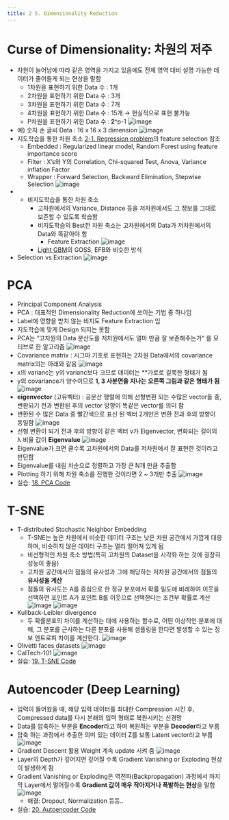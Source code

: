 ```yaml
---
title: 2 5. Dimensionality Reduction
---
```


# Curse of Dimensionality: 차원의 저주
- 차원이 늘어남에 따라 같은 영역을 가지고 있음에도 전체 영역 대비 설명 가능한 데이터가 줄어들게 되는 현상을 말함
	- 1차원을 표현하기 위한 Data 수 : 1개
	- 2차원을 표현하기 위한 Data 수 : 3개
	- 3차원을 표현하기 위한 Data 수 : 7개
	- 4차원을 표현하기 위한 Data 수 : 15개 → 현실적으로 표현 불가능
	- P차원을 표현하기 위한 Data 수 : 𝟐^p-1
	![image](https://github.com/code7ssage/code7ssage.github.io/blob/master/assets/attached%20file/Pasted%20image%2020240111133730.png?raw=true)
- 예) 숫자 손 글씨 Data : 16 x 16 x 3 dimension
	![image](https://github.com/code7ssage/code7ssage.github.io/blob/master/assets/attached%20file/Pasted%20image%2020240111133837.png?raw=true)
- 지도학습을 통한 차원 축소 [2-1. Regression problem](https://code7ssage.github.io/code_file/2-1.-Regression-Problem//)의 feature selection 참조
	- Embedded : Regularized linear model, Random Forest using feature importance score
	- Filter : X’s와 Y의 Correlation, Chi-squared Test, Anova, Variance inflation Factor
	- Wrapper : Forward Selection, Backward Elimination, Stepwise Selection
	![image](https://github.com/code7ssage/code7ssage.github.io/blob/master/assets/attached%20file/Pasted%20image%2020240111134307.png?raw=true)
- - 비지도학습을 통한 차원 축소
	- 고차원에서의 Variance, Distance 등을 저차원에서도 그 정보를 그대로 보존할 수 있도록 학습함
	- 비지도학습의 Best한 차원 축소는 고차원에서의 Data가 저차원에서의 Data와 똑같아야 함
		- Feature Extraction
	![image](https://github.com/code7ssage/code7ssage.github.io/blob/master/assets/attached%20file/Pasted%20image%2020240111134352.png?raw=true)
	- [Light GBM](https://code7ssage.github.io/key_terms/Light-GBM//)의 GOSS, EFB와 비슷한 방식
- Selection vs Extraction
	![image](https://github.com/code7ssage/code7ssage.github.io/blob/master/assets/attached%20file/Pasted%20image%2020240111134925.png?raw=true)
# PCA
- Principal Component Analysis
- PCA : 대표적인 Dimensionality Reduction에 쓰이는 기법 중 하나임 
- Label에 영향을 받지 않는 비지도 Feature Extraction 임 
- 지도학습에 맞게 Design 되지는 못함
- PCA는 “고차원의 Data 분산도를 저차원에서도 얼마 만큼 잘 보존해주는가“ 를 모티브로 한 알고리즘
	![image](https://github.com/code7ssage/code7ssage.github.io/blob/master/assets/attached%20file/Pasted%20image%2020240111135106.png?raw=true)
- Covariance matrix : 시그마 기호로 표현하는 2차원 Data에서의 covariance matrix의는 아래와 같음
	![image](https://github.com/code7ssage/code7ssage.github.io/blob/master/assets/attached%20file/Pasted%20image%2020240111135601.png?raw=true)
- x의 varianc는 y의 varianc보다 크므로 데이터는 **가로로 길쭉한 형태가 됨 
- y의 covariance가 양수이므로 **1, 3 사분면을 지나는 오른쪽 그림과 같은 형태가 됨**
	![image](https://github.com/code7ssage/code7ssage.github.io/blob/master/assets/attached%20file/Pasted%20image%2020240111135710.png?raw=true)
- **eigenvector** (고유벡터) : 공분산 행렬에 의해 선형변환 되는 수많은 vector들 중, 변환되기 전과 변환된 후의 vector 방향이 똑같은 vector를 의미 함 
- 변환된 수 많은 Data 중 빨간색으로 표신 된 벡터 2개만은 변환 전과 후의 방향이 동일함
	![image](https://github.com/code7ssage/code7ssage.github.io/blob/master/assets/attached%20file/Pasted%20image%2020240111135826.png?raw=true)
- 선형 변환이 되기 전과 후의 방향이 같은 벡터 v가 Eigenvector, 변화되는 길이의 λ 비율 값이  **Eigenvalue**
	![image](https://github.com/code7ssage/code7ssage.github.io/blob/master/assets/attached%20file/Pasted%20image%2020240111135936.png?raw=true)
- Eigenvalue가 크면 클수록 고차원에서의 Data를 저차원에서 잘 표현한 것이라고 판단함 
- Eigenvalue를 내림 차순으로 정렬하고 가장 큰 N개 만큼 추출함 
- Plotting 하기 위해 차원 축소를 진행한 것이라면 2 ~ 3개만 추출
	![image](https://github.com/code7ssage/code7ssage.github.io/blob/master/assets/attached%20file/Pasted%20image%2020240111140024.png?raw=true)
- 실습: [18. PCA Code](https://code7ssage.github.io/code_file/18.-PCA-Code//)
# T-SNE
- T-distributed Stochastic Neighbor Embedding
	- T-SNE는 높은 차원에서 비슷한 데이터 구조는 낮은 차원 공간에서 가깝게 대응하며, 비슷하지 않은 데이터 구조는 멀리 떨어져 있게 됨
	- 비선형적인 차원 축소 방법(특히 고차원의 Dataset을 시각화 하는 것에 굉장히 성능이 좋음)
	- 고차원 공간에서의 점들의 유사성과 그에 해당하는 저차원 공간에서의 점들의 **유사성을 계산**
	- 점들의 유사도는 A를 중심으로 한 정규 분포에서 확률 밀도에 비례하여 이웃을 선택하면 포인트 A가 포인트 B를 이웃으로 선택한다는 조건부 확률로 계산
	![image](https://github.com/code7ssage/code7ssage.github.io/blob/master/assets/attached%20file/Pasted%20image%2020240111140242.png?raw=true)
	![image](https://github.com/code7ssage/code7ssage.github.io/blob/master/assets/attached%20file/Pasted%20image%2020240111140327.png?raw=true)
- Kullback-Leibler divergence
	- 두 확률분포의 차이를 계산하는 데에 사용하는 함수로, 어떤 이상적인 분포에 대해, 그 분포를 근사하는 다른 분포를 사용해 샘플링을 한다면 발생할 수 있는 정보 엔트로피 차이를 계산한다.
	![image](https://github.com/code7ssage/code7ssage.github.io/blob/master/assets/attached%20file/Pasted%20image%2020240111140415.png?raw=true)
- Olivetti faces datasets
	![image](https://github.com/code7ssage/code7ssage.github.io/blob/master/assets/attached%20file/Pasted%20image%2020240111140451.png?raw=true)
- CalTech-101
	![image](https://github.com/code7ssage/code7ssage.github.io/blob/master/assets/attached%20file/Pasted%20image%2020240111140513.png?raw=true)
- 실습: [19. T-SNE Code](https://code7ssage.github.io/code_file/19.-T-SNE-Code//)
# Autoencoder (Deep Learning)
- 입력이 들어왔을 때, 해당 입력 데이터를 최대한 Compression 시킨 후, Compressed data를 다시 본래의 입력 형태로 복원시키는 신경망 
- Data를 압축하는 부분을 **Encoder**라고 하며 복원하는 부분을 **Decoder**라고 부름 
- 압축 하는 과정에서 추출한 의미 있는 데이터 Z를 보통 Latent vector라고 부름
	![image](https://github.com/code7ssage/code7ssage.github.io/blob/master/assets/attached%20file/Pasted%20image%2020240111140739.png?raw=true)
- Gradient Descent 활용 Weight 계속 update 시켜 줌
	![image](https://github.com/code7ssage/code7ssage.github.io/blob/master/assets/attached%20file/Pasted%20image%2020240111140834.png?raw=true)
- Layer의 Depth가 깊어지면 깊어질 수록 Gradient Vanishing or Exploding 현상이 발생하게 됨 
- Gradient Vanishing or Exploding은 역전파(Backpropagation) 과정에서 마지막 Layer에서 멀어질수록 **Gradient 값이 매우 작아지거나 폭발하는 현상**을 말함
	![image](https://github.com/code7ssage/code7ssage.github.io/blob/master/assets/attached%20file/Pasted%20image%2020240111140934.png?raw=true)
	- 해결: Dropout, Normalization 등등..
- 실습: [20. Autoencoder Code](https://code7ssage.github.io/code_file/20.-Autoencoder-Code//)